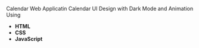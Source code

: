  Calendar Web Applicatin
 Calendar UI Design with Dark Mode and Animation Using <b> <ul><li>HTML</li> <li>CSS</li> <li>JavaScript</li></ul></b>
